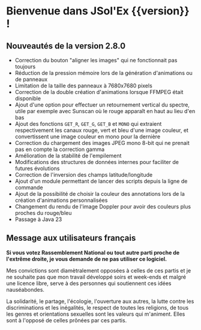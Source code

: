 # Bienvenue dans JSol'Ex {{version}} !

## Nouveautés de la version 2.8.0

- Correction du bouton "aligner les images" qui ne fonctionnait pas toujours
- Réduction de la pression mémoire lors de la génération d'animations ou de panneaux
- Limitation de la taille des panneaux à 7680x7680 pixels
- Correction de la double création d'animations lorsque FFMPEG était disponible
- Ajout d'une option pour effectuer un retournement vertical du spectre, utile par exemple avec Sunscan où le rouge apparaît en haut au lieu d'en bas
- Ajout des fonctions `GET_R`, `GET_G`, `GET_B` et `MONO` qui extraient respectivement les canaux rouge, vert et bleu d'une image couleur, et convertissent une image couleur en mono pour la dernière
- Correction du chargement des images JPEG mono 8-bit qui ne prenait pas en compte la correction gamma
- Amélioration de la stabilité de l'empilement
- Modifications des structures de données internes pour faciliter de futures évolutions
- Correction de l'inversion des champs latitude/longitude
- Ajout d'un module permettant de lancer des scripts depuis la ligne de commande
- Ajout de la possibilité de choisir la couleur des annotations lors de la création d'animations personnalisées
- Changement du rendu de l'image Doppler pour avoir des couleurs plus proches du rouge/bleu
- Passage à Java 23

## Message aux utilisateurs français

**Si vous votez Rassemblement National ou tout autre parti proche de l'extrême droite, je vous demande de ne pas utiliser ce logiciel.**

Mes convictions sont diamètralement opposées à celles de ces partis et je ne souhaite pas que mon travail développé soirs et week-ends et malgré une licence libre, serve à des personnes qui soutiennent ces idées nauséabondes.

La solidarité, le partage, l'écologie, l'ouverture aux autres, la lutte contre les discriminations et les inégalités, le respect de toutes les religions, de tous les genres et orientations sexuelles sont les valeurs qui m'animent.
Elles sont à l'opposé de celles prônées par ces partis.
